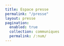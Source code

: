 ```yaml
---
title: Espace presse
permalink: "/presse"
layout: presse
pagination:
  enabled: true
  collection: communiques
  permalink: /:num/
---
```


